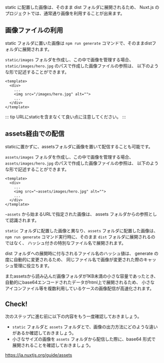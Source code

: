 static に配置した画像は、そのまま dist フォルダに展開されるため、
Nuxt.js のプロジェクトでは、通常通り画像を利用することが出来ます。

## 画像ファイルの利用

static フォルダに置いた画像は `npm run generate` コマンドで、そのままdistフォルダに展開されます。

`static/images` フォルダを作成し、この中で画像を管理する場合、
`static/images/hero.jpg` のパスで作成した画像ファイルの参照は、
以下のような形で記述することができます。

```vue
<template>
  <div>
    ...
    <img src="/images/hero.jpg" alt=""> 
    ...
  </div>
</template>
```

::: tip
URLにstaticを含まなくて良い点に注意してください。
:::

## assets経由での配信

staticに置かずに、assetsフォルダに画像を置いて配信することも可能です。

`assets/images` フォルダを作成し、この中で画像を管理する場合、
`assets/images/hero.jpg` のパスで作成した画像ファイルの参照は、
以下のような形で記述することができます。

```vue
<template>
  <div>
    ...
    <img src="~assets/images/hero.jpg" alt=""> 
    ...
  </div>
</template>
```

`~assets` から始まるURLで指定された画像は、 assets フォルダからの参照として認識されます。

`static` フォルダに配置した画像と異なり、`assets` フォルダに配置した画像は、
`npm run generate` コマンド実行時に、そのまま `dist` フォルダに展開されるのではなく、
ハッシュ付きの特別なファイル名で展開されます。

dist フォルダへの展開時に付与されるファイル名のハッシュ値は、
generate の度に自動的に変更されるため、
同じファイル名で画像が変更された際のキャッシュ管理に役立ちます。

またassetsから読み込んだ画像フォルダが1KB未満の小さな容量であったとき、
自動的にbase64エンコードされたデータがhtml上で展開されるため、
小さな アイコンファイル等を複数利用しているケースの画像配信が高速化されます。

## Check! 

次のステップに進む前に以下の内容をもう一度確認しておきましょう。

- `static` フォルダと `assets` フォルダとで、画像の出力方法にどのような違いがあるか確認しておきましょう。
- 小さなサイズの画像を `assets` フォルダから配信した際に、base64 形式で展開されることを確認しておきましょう。

https://ja.nuxtjs.org/guide/assets
